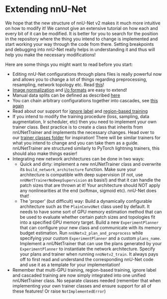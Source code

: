 # Extending nnU-Net
We hope that the new structure of nnU-Net v2 makes it much more intuitive on how to modify it! We cannot give an 
extensive tutorial on how each and every bit of it can be modified. It is better for you to search for the position 
in the repository where the thing you intend to change is implemented and start working your way through the code from 
there. Setting breakpoints and debugging into nnU-Net really helps in understanding it and thus will help you make the 
necessary modifications!

Here are some things you might want to read before you start:
- Editing nnU-Net configurations through plans files is really powerful now and allows you to change a lot of things regarding 
preprocessing, resampling, network topology etc. Read [this](explanation_plans_files.md)!
- [Image normalization](explanation_normalization.md) and [i/o formats](dataset_format.md#supported-file-formats) are easy to extend!
- Manual data splits can be defined as described [here](manual_data_splits.md)
- You can chain arbitrary configurations together into cascades, see [this again](explanation_plans_files.md)
- Read about our support for [ignore label](ignore_label.md) and [region-based training](region_based_training.md)
- If you intend to modify the training procedure (loss, sampling, data augmentation, lr scheduler, etc) then you need 
to implement your own trainer class. Best practice is to create a class that inherits from nnUNetTrainer and 
implements the necessary changes. Head over to our [trainer classes folder](../nnunetv2/training/nnUNetTrainer) for 
inspiration! There will be similar trainers for what you intend to change and you can take them as a guide. nnUNetTrainer 
are structured similarly to PyTorch lightning trainers, this should also make things easier!
- Integrating new network architectures can be done in two ways:
  - Quick and dirty: implement a new nnUNetTrainer class and overwrite its `build_network_architecture` function. 
  Make sure your architecture is compatible with deep supervision (if not, use `nnUNetTrainerNoDeepSupervision`
  as basis!) and that it can handle the patch sizes that are thrown at it! Your architecture should NOT apply any 
  nonlinearities at the end (softmax, sigmoid etc). nnU-Net does that!   
  - The 'proper' (but difficult) way: Build a dynamically configurable architecture such as the `PlainConvUNet` class 
  used by default. It needs to have some sort of GPU memory estimation method that can be used to evaluate whether 
  certain patch sizes and 
  topologies fit into a specified GPU memory target. Build a new `ExperimentPlanner` that can configure your new 
  class and communicate with its memory budget estimation. Run `nnUNetv2_plan_and_preprocess` while specifying your 
  custom `ExperimentPlanner` and a custom `plans_name`. Implement a nnUNetTrainer that can use the plans generated by 
  your `ExperimentPlanner` to instantiate the network architecture. Specify your plans and trainer when running `nnUNetv2_train`. 
  It always pays off to first read and understand the corresponding nnU-Net code and use it as a template for your implementation!
- Remember that multi-GPU training, region-based training, ignore label and cascaded training are now simply integrated 
into one unified nnUNetTrainer class. No separate classes needed (remember that when implementing your own trainer 
classes and ensure support for all of these features! Or raise `NotImplementedError`)